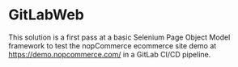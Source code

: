 # GitLabWeb

This solution is a first pass at a basic Selenium Page Object Model framework to test the nopCommerce ecommerce site demo at   https://demo.nopcommerce.com/ in a GitLab CI/CD pipeline.



